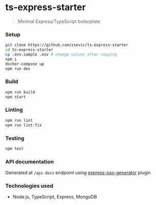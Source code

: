 # ts-express-starter

> Minimal Express/TypeScript boilerplate

### Setup

```bash
git clone https://github.com/zsevic/ts-express-starter
cd ts-express-starter
cp .env.sample .env # change values after copying
npm i
docker-compose up
npm run dev
```

### Build

```bash
npm run build
npm start
```

### Linting

```bash
npm run lint
npm run lint:fix
```

### Testing

```bash
npm test
```

### API documentation

Generated at `/api-docs` endpoint using [express-oas-generator](https://www.npmjs.com/package/express-oas-generator) plugin

### Technologies used

- Node.js, TypeScript, Express, MongoDB
